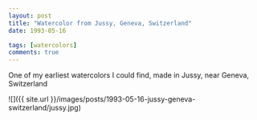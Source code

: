 ```yaml
---
layout: post
title: "Watercolor from Jussy, Geneva, Switzerland"
date: 1993-05-16

tags: [watercolors]
comments: true
---
```

One of my earliest watercolors I could find, made in Jussy, near Geneva, Switzerland

![]({{ site.url }}/images/posts/1993-05-16-jussy-geneva-switzerland/jussy.jpg)
